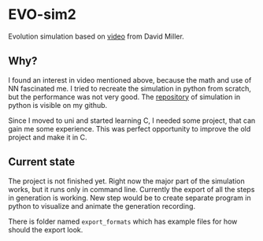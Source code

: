 # EVO-sim2
Evolution simulation based on [video](https://youtu.be/N3tRFayqVtk?si=YQMtKYalPkSQOpWn) from David Miller.

## Why?
I found an interest in video mentioned above, because the math and use of NN fascinated me. 
I tried to recreate the simulation in python from scratch, but the performance was not very good. 
The [repository](https://github.com/Waaatzon/Evolution) of simulation in python is visible on my github.

Since I moved to uni and started learning C, I needed some project, that can gain me some experience.
This was perfect opportunity to improve the old project and make it in C.

## Current state
The project is not finished yet. 
Right now the major part of the simulation works, but it runs only in command line.
Currently the export of all the steps in generation is working.
New step would be to create separate program in python to visualize and animate the generation recording.

There is folder named `export_formats` which has example files for how should the export look.